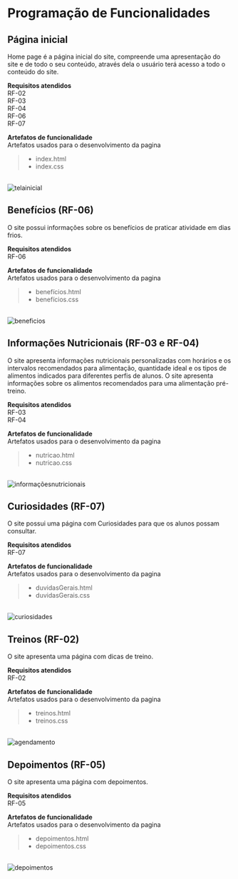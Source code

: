 # Programação de Funcionalidades

<h2> Página inicial</h2>

<p> Home page é a página inicial do site, compreende uma apresentação do site e de todo o seu conteúdo, através dela o usuário terá acesso a todo o conteúdo do site.</p>
  
 <strong>Requisitos atendidos</strong><br>
RF-02<br>
RF-03<br>
RF-04<br>
RF-06<br>
RF-07<br>

 <strong>Artefatos de funcionalidade</strong><br>
   Artefatos usados para o desenvolvimento da pagina
 
> - index.html
> - index.css

<br><img src="img/pageInicial.png" alt="telainicial">

<h2>Benefícios (RF-06)</h2>

<p>O site possui informações sobre os benefícios de praticar atividade em dias frios.</p>

<strong>Requisitos atendidos</strong><br>
RF-06<br>

<strong>Artefatos de funcionalidade</strong><br>
 Artefatos usados para o desenvolvimento da pagina
 
> - benefícios.html
> - benefícios.css

<br><img src="img/pageBeneficios.png" alt="beneficios">

<h2>Informações Nutricionais (RF-03 e RF-04)</h2>

<p>O site apresenta informações nutricionais personalizadas com horários e os intervalos recomendados para alimentação, quantidade ideal e os tipos de alimentos indicados para diferentes perfis de alunos. O site apresenta informações sobre os alimentos recomendados para uma alimentação pré-treino.</p>

<strong>Requisitos atendidos</strong><br>
RF-03<br>
RF-04<br>

<strong>Artefatos de funcionalidade</strong><br>
 Artefatos usados para o desenvolvimento da pagina
 
> - nutricao.html
> - nutricao.css

<br><img src="img/pageDicasNutricionais.png" alt="informaçõesnutricionais">

<h2>Curiosidades (RF-07)</h2>

<p>O site possui uma página com Curiosidades para que os alunos possam consultar.</p>

<strong>Requisitos atendidos</strong><br>
RF-07<br>

<strong>Artefatos de funcionalidade</strong><br>
 Artefatos usados para o desenvolvimento da pagina
 
> - duvidasGerais.html
> - duvidasGerais.css

<br><img src="img/PageCuriosidades.png" alt="curiosidades">

<h2>Treinos (RF-02)</h2>

<p>O site apresenta uma página com dicas de treino.</p>

<strong>Requisitos atendidos</strong><br>
RF-02<br>

<strong>Artefatos de funcionalidade</strong><br>
 Artefatos usados para o desenvolvimento da pagina
 
> - treinos.html
> - treinos.css

<br><img src="img/pageTreinos.png" alt="agendamento">

<h2>Depoimentos (RF-05)</h2>

<p>O site apresenta uma página com depoimentos.</p>

<strong>Requisitos atendidos</strong><br>
RF-05<br>

<strong>Artefatos de funcionalidade</strong><br>
 Artefatos usados para o desenvolvimento da pagina
 
> - depoimentos.html
> - depoimentos.css

<br><img src="img/" alt="depoimentos">
